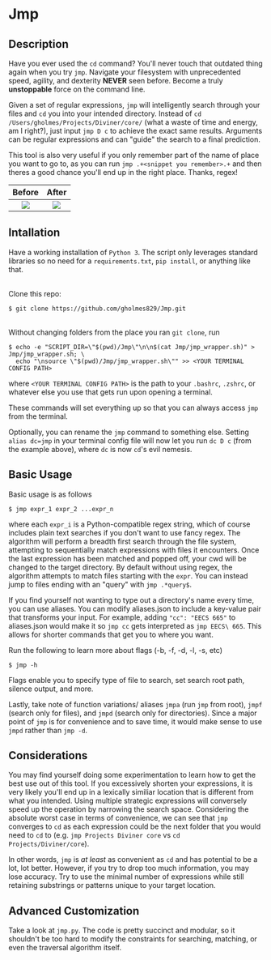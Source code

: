 # Jmp

## Description
Have you ever used the `cd` command? You'll never touch that outdated thing again when you try `jmp`. Navigate your filesystem with unprecedented speed, agility, and dexterity **NEVER** seen before. Become a truly **unstoppable** force on the command line.

Given a set of regular expressions, `jmp` will intelligently search through your files and `cd` you into your intended directory. Instead of `cd /Users/gholmes/Projects/Diviner/core/` (what a waste of time and energy, am I right?), just input `jmp D c` to achieve the exact same results. Arguments can be regular expressions and can "guide" the search to a final prediction.

This tool is also very useful if you only remember part of the name of place you want to go to, as you can run `jmp .+<snippet you remember>.+` and then theres a good chance you'll end up in the right place. Thanks, regex!

Before             |  After
:-------------------------:|:-------------------------:
![](https://user-images.githubusercontent.com/60802511/145519711-d6aa1ee9-c9d3-463b-90da-294c95b07723.png)  |  ![](https://user-images.githubusercontent.com/60802511/145519709-f2ac184c-d445-4bd3-8f4b-c4cb43008f41.png)

## Intallation
Have a working installation of `Python 3`. The script only leverages standard libraries so no need for a `requirements.txt`, `pip install`, or anything like that.

\
Clone this repo:
```
$ git clone https://github.com/gholmes829/Jmp.git
```
\
Without changing folders from the place you ran `git clone`, run
```
$ echo -e "SCRIPT_DIR=\"$(pwd)/Jmp\"\n\n$(cat Jmp/jmp_wrapper.sh)" > Jmp/jmp_wrapper.sh; \
  echo "\nsource \"$(pwd)/Jmp/jmp_wrapper.sh\"" >> <YOUR TERMINAL CONFIG PATH>
```
where `<YOUR TERMINAL CONFIG PATH>` is the path to your `.bashrc`, `.zshrc`, or whatever else you use that gets run upon opening a terminal.

These commands will set everything up so that you can always access `jmp` from the terminal.

Optionally, you can rename the `jmp` command to something else. Setting `alias dc=jmp` in your terminal config file will now let you run `dc D c` (from the example above), where `dc` is now `cd`'s evil nemesis.

## Basic Usage
Basic usage is as follows
```
$ jmp expr_1 expr_2 ...expr_n
```
where each `expr_i` is a Python-compatible regex string, which of course includes plain text searches if you don't want to use fancy regex. The algorithm will perform a breadth first search through the file system, attempting to sequentially match expressions with files it encounters. Once the last expression has been matched and popped off, your cwd will be changed to the target directory. By default without using regex, the algorithm attempts to match files starting with the `expr`. You can instead jump to files ending with an "query" with `jmp .*query$`.

If you find yourself not wanting to type out a directory's name every time, you can use aliases. You can modify aliases.json to include a key-value pair that transforms your input. For example, adding `"cc": "EECS 665"` to aliases.json would make it so `jmp cc` gets interpreted as `jmp EECS\ 665`. This allows for shorter commands that get you to where you want. 

Run the following to learn more about flags (-b, -f, -d, -l, -s, etc)
```
$ jmp -h
```

Flags enable you to specify type of file to search, set search root path, silence output, and more.

Lastly, take note of function variations/ aliases `jmpa` (run `jmp` from root), `jmpf` (search only for files), and `jmpd` (search only for directories). Since a major point of `jmp` is for convenience and to save time, it would make sense to use `jmpd` rather than `jmp -d`.

## Considerations
You may find yourself doing some experimentation to learn how to get the best use out of this tool. If you excessively shorten your expressions, it is very likely you'll end up in a lexically similiar location that is different from what you intended. Using multiple strategic expressions will conversely speed up the operation by narrowing the search space. Considering the absolute worst case in terms of convenience, we can see that `jmp` converges to `cd` as each expression could be the next folder that you would need to `cd` to (e.g. `jmp Projects Diviner core` vs `cd Projects/Diviner/core`).

In other words, `jmp` is *at least* as convenient as `cd` and has potential to be a lot, lot better. However, if you try to drop too much information, you may lose accuracy. Try to use the minimal number of expressions while still retaining substrings or patterns unique to your target location.

## Advanced Customization
Take a look at `jmp.py`. The code is pretty succinct and modular, so it shouldn't be too hard to modify the constraints for searching, matching, or even the traversal algorithm itself.
